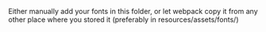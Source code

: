 Either manually add your fonts in this folder, or let webpack copy it from any other
place where you stored it (preferably in resources/assets/fonts/)
